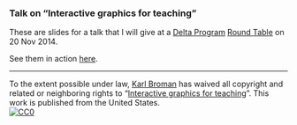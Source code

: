 ### Talk on &ldquo;Interactive graphics for teaching&rdquo;

These are slides for a talk that I will give at a
[Delta Program](http://delta.wisc.edu) [Round Table](http://delta.wisc.edu/events/roundtable.html)
on 20 Nov 2014.

See them in action [here](https://www.biostat.wisc.edu/~kbroman/presentations/iGraphs4Teaching).

---

To the extent possible under law,
[Karl Broman](http://github.com/kbroman)
has waived all copyright and related or neighboring rights to
&ldquo;[Interactive graphics for teaching](https://github.com/kbroman/Talk_iGraphs4Teaching)&rdquo;.
This work is published from the United States.
<br/>
[![CC0](http://i.creativecommons.org/p/zero/1.0/88x31.png)](http://creativecommons.org/publicdomain/zero/1.0/)
